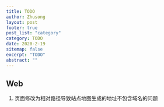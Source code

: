 ```yaml
---
title: TODO
author: Zhusong
layout: post
footer: true
post_list: "category"
category: TODO
date: 2020-2-19
sitemap: false
excerpt: "TODO"
abstract: ""
---
```


## Web
1. 页面修改为相对路径导致站点地图生成的地址不包含域名的问题